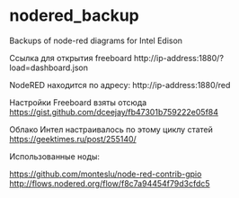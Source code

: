 # nodered_backup
Backups of node-red diagrams for Intel Edison


Ссылка для открытия freeboard
http://ip-address:1880/?load=dashboard.json

NodeRED находится по адресу:
http://ip-address:1880/red

Настройки Freeboard взяты отсюда
https://gist.github.com/dceejay/fb47301b759222e05f84

Облако Интел настраивалось по этому циклу статей
https://geektimes.ru/post/255140/

Использованные ноды:

https://github.com/monteslu/node-red-contrib-gpio
http://flows.nodered.org/flow/f8c7a94454f79d3cfdc5

